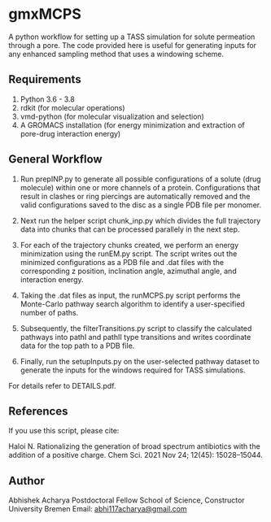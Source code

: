 # gmxMCPS
A python workflow for setting up a TASS simulation for solute permeation through a pore. The code provided here is useful for generating inputs for any enhanced sampling method that uses a windowing scheme.


## Requirements
1. Python 3.6 - 3.8
2. rdkit (for molecular operations)
3. vmd-python (for molecular visualization and selection)
4. A GROMACS installation (for energy minimization and extraction of pore-drug interaction energy)

## General Workflow

1. Run prepINP.py to generate all possible configurations of a solute (drug molecule) within one or more channels of a protein. Configurations that result in clashes or ring piercings are automatically removed and the valid configurations saved to the disc as a single PDB file per monomer.

2. Next run the helper script chunk_inp.py which divides the full trajectory data into chunks that can be processed parallely in the next step.

3. For each of the trajectory chunks created, we perform an energy minimization using the runEM.py script. The script writes out the minimized configurations as a PDB file and .dat files with the corresponding z position, inclination angle, azimuthal angle, and interaction energy. 

4. Taking the .dat files as input, the runMCPS.py script performs the Monte-Carlo pathway search algorithm to identify a user-specified number of paths.

5. Subsequently, the filterTransitions.py script to classify the calculated pathways into pathI and pathII type transitions and writes coordinate data for the top path to a PDB file.

6. Finally, run the setupInputs.py on the user-selected pathway dataset to generate the inputs for the windows required for TASS simulations.


For details refer to DETAILS.pdf.


## References
If you use this script, please cite:

Haloi N. Rationalizing the generation of broad spectrum antibiotics with the addition of a positive charge. Chem Sci. 2021 Nov 24; 12(45): 15028–15044.



## Author
Abhishek Acharya
Postdoctoral Fellow
School of Science, Constructor University Bremen
Email: abhi117acharya@gmail.com
 



